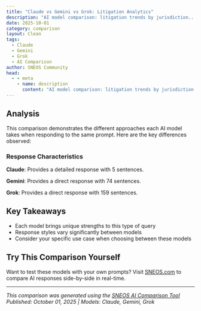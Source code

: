 ```yaml
---
title: "Claude vs Gemini vs Grok: Litigation Analytics"
description: "AI model comparison: litigation trends by jurisdiction..."
date: 2025-10-01
category: comparison
layout: Clean
tags:
  - Claude
  - Gemini
  - Grok
  - AI Comparison
author: SNEOS Community
head:
  - - meta
    - name: description
      content: "AI model comparison: litigation trends by jurisdiction..."
---
```


<ChatComparison
  title="Claude vs Gemini vs Grok: Litigation Analytics"
  prompt="litigation trends by jurisdiction"
  :responses='{
    "Claude": "Here are key litigation trends across major jurisdictions:\n\n## **United States**\n\n**Current Trends:**\n- **ESG/Climate Litigation**: Surge in environmental and climate-related lawsuits against corporations\n- **Data Privacy Class Actions**: Increased litigation under state privacy laws (CCPA, BIPA)\n- **Securities Litigation**: Rise in SPACs-related disputes and crypto litigation\n- **Employment Issues**: COVID-19 workplace safety, remote work disputes, wage-hour claims\n- **Product Liability**: Focus on emerging technologies, pharmaceuticals, and consumer products\n\n**Procedural Changes:**\n- Greater use of virtual hearings and e-discovery\n- Stricter case management and discovery limits\n- Alternative dispute resolution preferences\n\n## **European Union**\n\n**Emerging Patterns:**\n- **GDPR Enforcement**: Massive fines and private litigation under data protection laws\n- **Competition Law**: Tech antitrust cases, cartel investigations\n- **ESG Litigation**: Climate accountability lawsuits against governments and corporations\n- **Cross-border Disputes**: Brexit-related commercial litigation\n- **Consumer Protection**: Collective redress mechanisms gaining traction\n\n**Regulatory Focus:**\n- Digital Services Act compliance\n- AI governance litigation\n- Supply chain due diligence claims\n\n## **United Kingdom**\n\n**Post-Brexit Developments:**\n- **Commercial Disputes**: Contract frustration and force majeure claims\n- **Financial Services**: Regulatory enforcement and professional negligence\n- **Group Litigation**: Increased collective actions and opt-out class actions\n- **International Arbitration**: London maintaining its position as arbitration hub\n- **Cyber Security**: Data breach and cyber insurance disputes\n\n## **Asia-Pacific Region**\n\n**Regional Variations:**\n\n**China:**\n- IP litigation surge, especially patents and trademarks\n- Antitrust enforcement against tech companies\n- Cross-border commercial disputes\n\n**Singapore:**\n- International commercial arbitration growth\n- Maritime and trade disputes\n- Fintech regulatory litigation\n\n**Australia:**\n- Class action funding and regulation\n- Royal Commission follow-up litigation\n- Climate change and indigenous rights cases\n\n## **Key Global Trends**\n\n1. **Technology Litigation**\n   - AI liability and algorithmic bias\n   - Cryptocurrency disputes\n   - Platform liability issues\n\n2. **ESG and Sustainability**\n   - Climate accountability lawsuits\n   - Supply chain human rights claims\n   - Greenwashing litigation\n\n3. **Cross-Border Enforcement**\n   - Jurisdictional competition\n   - Recognition and enforcement challenges\n   - Sanctions-related disputes\n\n4. **Litigation Funding**\n   - Third-party funding growth\n   - Regulatory responses\n   - Cost and access to justice issues\n\nWould you like me to elaborate on any specific jurisdiction or trend area?",
    "Gemini": "Okay, to give you a helpful response about litigation trends by jurisdiction, I need to understand what kind of information you\u0027re looking for. Litigation trends are vast and vary greatly depending on:\n\n*   **The specific legal area (e.g., employment law, intellectual property, product liability).**\n*   **The level of detail you need (broad overview vs. specific statistics).**\n*   **Your geographic focus (global, regional, national, state/provincial, or even city-level).**\n*   **The time period you\u0027re interested in (past trends, current trends, or future predictions).**\n*   **Who is requesting the information (i.e. litigators, businesses, individual parties involved in litigation)**\n\nTherefore, please clarify your request. In the meantime, here\u0027s a general overview of potential aspects and examples to illustrate the types of trends that are tracked.\n\n**I can help you better if you can answer these clarifying questions:**\n\n1.  **What specific type of litigation are you interested in?** (e.g., Contract Disputes, Personal Injury, Securities Fraud, Environmental Law, Employment Law, Intellectual Property (Patents, Trademarks, Copyright), Antitrust/Competition Law, Product Liability, Data Breach/Privacy, Construction Litigation, Real Estate Litigation, Family Law, Criminal Law).\n2.  **Which jurisdictions are you interested in?** (e.g., United States (and specific states like California, Texas, New York), Canada, United Kingdom, European Union, specific countries within the EU, Australia, Asia (China, India, Japan), specific regions).\n3.  **What time frame are you interested in?** (e.g., Last 5 years, current year, next 5 years).\n4.  **What level of detail do you need?** (e.g., Broad overview, statistical data, case examples, legal analysis).\n5.  **What is the purpose of your request?** (e.g., Business planning, legal research, academic research, risk assessment).\n\n**General Areas Where Litigation Trends are Observed:**\n\n*   **Increase/Decrease in Filings:** Are lawsuits in a particular area increasing or decreasing in a specific jurisdiction? This is a fundamental indicator.\n\n*   **Changes in Case Outcomes:** Are plaintiffs or defendants more successful in certain types of cases? What are the average settlement amounts or jury awards?\n\n*   **Emerging Legal Issues:** New technologies, social changes, and economic shifts create new legal challenges and, therefore, new types of litigation. (e.g., AI, cryptocurrency, social media related matters).\n\n*   **Legislative and Regulatory Impact:** New laws and regulations can significantly impact litigation trends.\n\n*   **Procedural Changes:** Changes to court rules or procedures can affect how litigation is conducted and its outcomes.\n\n*   **Specific Industries:** Litigation trends often vary significantly by industry (e.g., healthcare, finance, technology).\n\n*   **Class Actions:** Trends in class action lawsuits, including the types of claims being brought and the success rates of plaintiffs.\n\n*   **Alternative Dispute Resolution (ADR):** The increasing (or decreasing) use of mediation and arbitration as alternatives to traditional litigation.\n\n*   **Funding litigation:** Third-party litigation funding is an area that has increased and is something to consider.\n\n**Examples of Litigation Trends (Illustrative):**\n\n*   **United States - Data Breach Litigation:** A significant increase in data breach lawsuits following major data breaches affecting large numbers of consumers.  Trends might include the types of data targeted, the legal theories used, and the success rates of plaintiffs.  Several states have differing laws on what businesses must do regarding notification of breaches.\n\n*   **European Union - GDPR Litigation:** Increased litigation related to violations of the General Data Protection Regulation (GDPR), focusing on data privacy, consent, and data security.\n\n*   **Canada - Indigenous Rights Litigation:** Ongoing litigation related to Indigenous land rights, resource development, and government consultation.\n\n*   **United Kingdom - Employment Law:** An increase in employment tribunal claims related to unfair dismissal, discrimination, and whistleblowing.\n\n*   **Australia - Construction Litigation:** Fluctuations in construction litigation based on economic conditions and major infrastructure projects.\n\n*   **China - Intellectual Property Litigation:** An increase in intellectual property litigation, particularly patent and trademark infringement cases, as China strengthens its IP protection laws.\n\n*   **Across Multiple Jurisdictions - ESG Litigation:** Growing litigation concerning Environmental, Social, and Governance (ESG) issues, including climate change-related claims, greenwashing, and corporate social responsibility.\n\n**How to Find Information on Litigation Trends:**\n\n*   **Legal Research Databases:** Westlaw, LexisNexis, Bloomberg Law provide access to court dockets, legal news, and analytical reports.\n*   **Law Firm Publications:** Many large law firms publish articles, blog posts, and reports on emerging litigation trends.\n*   **Industry Associations:** Trade associations and industry groups often track litigation trends relevant to their members.\n*   **Government Agencies:** Courts and government agencies (e.g., the Department of Justice in the US) may publish statistics on litigation.\n*   **Academic Journals:** Legal journals and academic publications often contain research on litigation trends.\n*   **Legal News Sources:** Publications like Law360, The American Lawyer, and the National Law Journal report on litigation developments.\n*   **Consulting Firms:** Some consulting firms specialize in providing litigation risk assessments and trend analysis.\n*   **Reports from insurance companies.** Insurance companies also track litigation trends for purposes of determining risk and setting premiums.\n\n**In summary:**  Please provide more details about the specific information you\u0027re looking for, and I\u0027ll do my best to give you a more tailored and helpful answer.\n",
    "Grok": "Litigation trends by jurisdiction can vary widely depending on factors such as local laws, economic conditions, cultural attitudes toward lawsuits, and the specific legal systems in place. Below is a general overview of litigation trends by jurisdiction, focusing on major regions or countries. Note that these trends are subject to change and should be verified with up-to-date legal research or local experts for specific cases.\n\n---\n\n### **United States**\nThe U.S. is known for its litigious culture, with a high volume of lawsuits across federal and state courts. Key trends include:\n\n1. **Class Action Lawsuits**: These remain prevalent, particularly in areas like consumer protection, securities fraud, and product liability. Recent trends show increased scrutiny of class certification standards following Supreme Court rulings like *Wal-Mart Stores, Inc. v. Dukes* (2011).\n2. **Intellectual Property (IP) Litigation**: Patent and trademark disputes are common, especially in technology hubs like California and Texas. The Eastern District of Texas is a hotspot for patent litigation due to its plaintiff-friendly reputation.\n3. **Employment Litigation**: Cases involving wage and hour disputes (e.g., Fair Labor Standards Act violations), workplace discrimination, and harassment claims (e.g., Title VII of the Civil Rights Act) have surged, particularly with the rise of #MeToo-related lawsuits.\n4. **Data Privacy and Cybersecurity**: With laws like the California Consumer Privacy Act (CCPA), litigation over data breaches and privacy violations is increasing, especially in tech-heavy states like California.\n5. **Healthcare and Medical Malpractice**: Medical malpractice lawsuits continue to be significant, though some states have implemented tort reform to cap damages (e.g., Texas).\n6. **Jurisdictional Hotspots**: States like California, New York, and Texas see higher litigation volumes due to their large economies, diverse industries, and plaintiff-friendly courts.\n\n**Recent Developments**: The rise of litigation over COVID-19-related issues, including business interruption insurance claims and workplace safety lawsuits.\n\n---\n\n### **European Union (EU)**\nThe EU has a more regulated and less litigious environment compared to the U.S., with a focus on alternative dispute resolution (ADR) in many jurisdictions. However, trends are evolving:\n\n1. **Data Protection Litigation**: The General Data Protection Regulation (GDPR), implemented in 2018, has led to a wave of litigation over data privacy breaches. Countries like Germany and France have seen significant fines and lawsuits against tech companies.\n2. **Consumer Protection**: Collective redress mechanisms (similar to class actions) are becoming more common following the EU Directive on Representative Actions (2020). This trend is notable in jurisdictions like the Netherlands, which has a well-established collective action system.\n3. **Environmental Litigation**: Climate change lawsuits are on the rise, with cases against governments and corporations for failing to meet emissions targets (e.g., the *Urgenda* case in the Netherlands).\n4. **Commercial Litigation**: London remains a global hub for international commercial disputes, though Brexit has raised questions about the enforcement of judgments across the EU. Germany and France also see high volumes of commercial cases.\n5. **Labor Law Disputes**: Countries like France and Italy have significant litigation over employment rights, often due to strict labor laws and strong union influence.\n\n**Recent Developments**: Post-Brexit jurisdictional issues and the increasing use of technology in litigation (e.g., e-discovery and online dispute resolution).\n\n---\n\n### **United Kingdom (UK)**\nPost-Brexit, the UK continues to be a major center for litigation, particularly in London, which is a global hub for commercial and financial disputes.\n\n1. **Commercial and Financial Litigation**: High-value disputes involving international contracts, banking, and insurance are common in the English High Court and the Commercial Court.\n2. **Group Litigation Orders (GLOs)**: While not as common as U.S. class actions, GLOs are used for multi-party claims, such as in product liability or environmental cases (e.g., the Volkswagen emissions scandal litigation).\n3. **Insurance and Business Interruption**: COVID-19 has led to a surge in claims over business interruption insurance, with landmark rulings like the UK Supreme Court\u2019s decision in *FCA v. Arch Insurance* (2021) shaping outcomes.\n4. **Brexit-Related Disputes**: Uncertainty over jurisdiction and the enforcement of EU judgments has led to disputes over forum selection and applicable law.\n\n**Recent Developments**: The UK is adapting to its post-Brexit status, with potential shifts in litigation as parties reconsider whether to use English courts or EU alternatives.\n\n---\n\n### **Asia-Pacific Region**\nLitigation trends in the Asia-Pacific region vary widely due to diverse legal systems, ranging from common law (e.g., Singapore, Australia) to civil law (e.g., Japan, China).\n\n1. **Singapore**: A growing hub for international arbitration and commercial litigation, often chosen for its neutral jurisdiction and English common law system. Cross-border disputes, particularly in trade and shipping, dominate.\n2. **China**: Litigation is increasing as the economy grows, with a focus on IP disputes (due to a push for innovation) and commercial contracts. Courts in major cities like Beijing and Shanghai are handling more international cases, though concerns about judicial independence persist.\n3. **India**: Known for a backlog of cases and lengthy judicial processes, but recent reforms aim to improve efficiency. Key areas include commercial disputes, land and property litigation, and public interest litigation (PIL) over social and environmental issues.\n4. **Australia**: Trends include class actions in areas like securities fraud, product liability, and environmental damage (e.g., bushfire-related claims). Data privacy litigation is also growing under laws like the Privacy Act.\n5. **Japan**: Litigation is less common due to cultural emphasis on harmony and ADR, but when it occurs, it often involves commercial or IP disputes. Labor law cases are also rising with changing workplace norms.\n\n**Recent Developments**: The rise of cross-border e-commerce disputes and the impact of regional trade agreements like the RCEP on litigation.\n\n---\n\n### **Latin America**\nLitigation trends in Latin America are influenced by economic instability, political changes, and legal reforms in many countries.\n\n1. **Brazil**: High litigation rates, especially in labor law (due to strong worker protections), tax disputes, and consumer protection. The judiciary is often slow, leading to a reliance on ADR.\n2. **Mexico**: Commercial and administrative litigation dominate, with increasing cases related to energy sector reforms and anti-corruption enforcement under laws like the USMCA (successor to NAFTA).\n3. **Argentina**: Economic crises often lead to litigation over contracts, debt restructuring, and expropriation of assets. Consumer and labor disputes are also common.\n4. **Environmental and Indigenous Rights**: Across the region, litigation over mining, deforestation, and land rights is increasing, often involving multinational corporations and local communities.\n\n**Recent Developments**: Growing anti-corruption litigation spurred by international pressure and regional scandals (e.g., Operation Car Wash in Brazil).\n\n---\n\n### **Middle East and North Africa (MENA)**\nLitigation in the MENA region often involves Islamic law (Sharia) alongside civil or common law frameworks (e.g., in the UAE and Qatar).\n\n1. **United Arab Emirates (UAE)**: Dubai and Abu Dhabi are hubs for commercial litigation, with the Dubai International Financial Centre (DIFC) Courts using a common law system for international disputes. Construction and real estate disputes are common.\n2. **Saudi Arabia**: Legal reforms under Vision 2030 aim to attract foreign investment, leading to more commercial litigation. Sharia law governs many personal and family law disputes, while commercial law is modernizing.\n3. **Egypt**: High volumes of administrative litigation over government contracts and land disputes. Political instability has also led to human rights-related cases.\n4. **Israel**: A mix of civil and religious law influences litigation, with a focus on technology and IP disputes due to its startup ecosystem.\n\n**Recent Developments**: Increased focus on arbitration and ADR in the region, alongside judicial reforms to improve transparency and efficiency.\n\n---\n\n### **Africa**\nLitigation trends in Africa are shaped by economic development, political instability, and post-colonial legal systems (often a mix of common and civil law).\n\n1. **South Africa**: A relatively sophisticated legal system with significant commercial litigation, labor disputes, and constitutional law cases. Class actions are emerging, particularly in mining and environmental disputes.\n2. **Nigeria**: Litigation often involves oil and gas disputes, commercial contracts, and election petitions. Judicial delays and corruption remain challenges.\n3. **Kenya**: Growing focus on commercial and constitutional litigation, with an increasing role for ADR. Land disputes and public interest litigation (e.g., over corruption) are common.\n4. **Regional Trends**: Across Sub-Saharan Africa, litigation over natural resources (e.g., mining, oil) and foreign investment disputes is prevalent, often involving international arbitration.\n\n**Recent Developments**: The African Continental Free Trade Area (AfCFTA) may influence cross-border commercial disputes and harmonization of legal frameworks.\n\n---\n\n### **Key Factors Influencing Litigation Trends Across Jurisdictions**\n1. **Economic Conditions**: Economic downturns or crises (e.g., COVID-19) often lead to increases in contract disputes, bankruptcy litigation, and employment claims.\n2. **Regulatory Changes**: New laws or reforms (e.g., GDPR in the EU, tort reform in the U.S.) directly impact litigation volumes and focus areas.\n3. **Technological Advancements**: The rise of digital economies has spurred litigation over data privacy, cybersecurity, and IP rights globally.\n4. **Cultural and Legal System Differences**: Civil law jurisdictions (e.g., France, Japan) often rely less on litigation than common law jurisdictions (e.g., U.S., UK), favoring mediation or administrative resolution.\n5. **Globalization**: Cross-border disputes, often involving multinational corporations, are increasing, with jurisdictions like Singapore and London competing as dispute resolution hubs.\n\n---\n\nIf you\u0027re looking for specific data or trends in a particular jurisdiction or area of law (e.g., IP litigation in California or environmental cases in Brazil), let me know, and I can provide more targeted information or guide you to relevant resources!"
  }'
  published-date="22:03"
/>

## Analysis

This comparison demonstrates the different approaches each AI model takes when responding to the same prompt. Here are the key differences observed:

### Response Characteristics

**Claude**: Provides a detailed response with 5 sentences. 

**Gemini**: Provides a direct response with 74 sentences. 

**Grok**: Provides a direct response with 159 sentences. 

## Key Takeaways

- Each model brings unique strengths to this type of query
- Response styles vary significantly between models
- Consider your specific use case when choosing between these models

## Try This Comparison Yourself

Want to test these models with your own prompts? Visit [SNEOS.com](https://sneos.com) to compare AI responses side-by-side in real-time.

---

*This comparison was generated using the [SNEOS AI Comparison Tool](https://sneos.com)*
*Published: October 01, 2025 | Models: Claude, Gemini, Grok*
